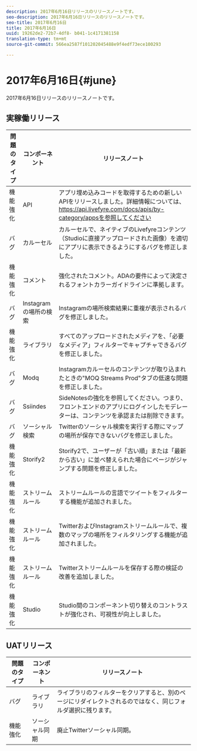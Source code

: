 ```yaml
---
description: 2017年6月16日リリースのリリースノートです。
seo-description: 2017年6月16日リリースのリリースノートです。
seo-title: 2017年6月16日
title: 2017年6月16日
uuid: 19262de2-72b7-4df8- b041-1c4171381158
translation-type: tm+mt
source-git-commit: 566ea2587f101202045488e9f4edf73ece100293

---
```



# 2017年6月16日{#june}

2017年6月16日リリースのリリースノートです。

## 実稼働リリース

| **問題のタイプ** | **コンポーネント** | **リリースノート** |
|---|---|---|
| 機能強化 | API | アプリ埋め込みコードを取得するための新しいAPIをリリースしました。詳細情報については、https://api.livefyre.com/docs/apis/by-category/appsを参照してください |
| バグ | カルーセル | カルーセルで、ネイティブのLivefyreコンテンツ（Studioに直接アップロードされた画像）を適切にアプリに表示できるようにするバグを修正しました。 |
| 機能強化 | コメント | 強化されたコメント。ADAの要件によって決定されるフォントカラーガイドラインに準拠します。 |
| バグ | Instagramの場所の検索 | Instagramの場所検索結果に重複が表示されるバグを修正しました。 |
| 機能強化 | ライブラリ | すべてのアップロードされたメディアを、「必要なメディア」フィルターでキャプチャできるバグを修正しました。 |
| バグ | Modq | Instagramカルーセルのコンテンツが取り込まれたときの"MOQ Streams Prod"タブの低速な問題を修正しました。 |
| バグ | Ssiindes | SideNotesの強化を参照してください。つまり、フロントエンドのアプリにログインしたモデレーターは、コンテンツを承認または削除できます。 |
| バグ | ソーシャル検索 | Twitterのソーシャル検索を実行する際にマップの場所が保存できないバグを修正しました。 |
| 機能強化 | Storify2 | Storify2で、ユーザーが「古い順」または「最新から古い」に並べ替えられた場合にページがジャンプする問題を修正しました。 |
| 機能強化 | ストリームルール | ストリームルールの言語でツイートをフィルターする機能が追加されました。 |
| 機能強化 | ストリームルール | TwitterおよびInstagramストリームルールで、複数のマップの場所をフィルタリングする機能が追加されました。 |
| 機能強化 | ストリームルール | Twitterストリームルールを保存する際の検証の改善を追加しました。 |
| 機能強化 | Studio | Studio間のコンポーネント切り替えのコントラストが強化され、可視性が向上しました。 |

## UATリリース

| **問題のタイプ** | **コンポーネント** | **リリースノート** |
|---|---|---|
| バグ | ライブラリ | ライブラリのフィルターをクリアすると、別のページにリダイレクトされるのではなく、同じフォルダ選択に残ります。 |
| 機能強化 | ソーシャル同期 | 廃止Twitterソーシャル同期。 |

